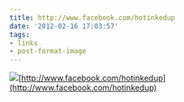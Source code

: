 ```yaml
---
title: http://www.facebook.com/hotinkedup
date: '2012-02-16 17:03:57'
tags:
- links
- post-format-image
---
```


[![](http://altmods.com/wp-content/uploads/2012/02/425297_232099676879589_119667624789462_492045_1537449639_n-300x200.jpg)](http://altmods.com/wp-content/uploads/2012/02/425297_232099676879589_119667624789462_492045_1537449639_n.jpg)[http://www.facebook.com/hotinkedup](http://www.facebook.com/hotinkedup)
